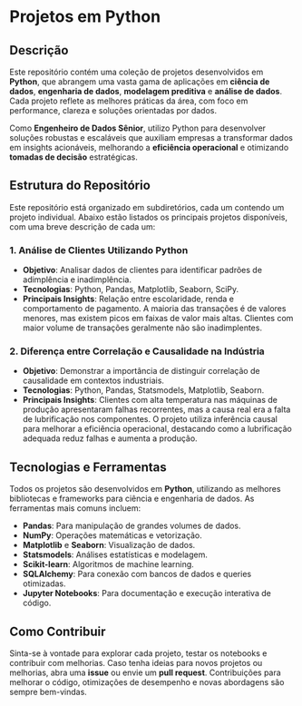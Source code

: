 # Projetos em Python

## Descrição

Este repositório contém uma coleção de projetos desenvolvidos em **Python**, que abrangem uma vasta gama de aplicações em **ciência de dados**, **engenharia de dados**, **modelagem preditiva** e **análise de dados**. Cada projeto reflete as melhores práticas da área, com foco em performance, clareza e soluções orientadas por dados.

Como **Engenheiro de Dados Sênior**, utilizo Python para desenvolver soluções robustas e escaláveis que auxiliam empresas a transformar dados em insights acionáveis, melhorando a **eficiência operacional** e otimizando **tomadas de decisão** estratégicas.

## Estrutura do Repositório

Este repositório está organizado em subdiretórios, cada um contendo um projeto individual. Abaixo estão listados os principais projetos disponíveis, com uma breve descrição de cada um:

### 1. Análise de Clientes Utilizando Python
  - **Objetivo**: Analisar dados de clientes para identificar padrões de adimplência e inadimplência.
  - **Tecnologias**: Python, Pandas, Matplotlib, Seaborn, SciPy.
  - **Principais Insights**: Relação entre escolaridade, renda e comportamento de pagamento. A maioria das transações é de valores menores, mas existem picos em faixas de valor mais altas. Clientes com maior volume de transações geralmente não são inadimplentes.

### 2. Diferença entre Correlação e Causalidade na Indústria
  - **Objetivo**: Demonstrar a importância de distinguir correlação de causalidade em contextos industriais.
  - **Tecnologias**: Python, Pandas, Statsmodels, Matplotlib, Seaborn.
  - **Principais Insights**: Clientes com alta temperatura nas máquinas de produção apresentaram falhas recorrentes, mas a causa real era a falta de lubrificação nos componentes. O projeto utiliza inferência causal para melhorar a eficiência operacional, destacando como a lubrificação adequada reduz falhas e aumenta a produção.

## Tecnologias e Ferramentas

Todos os projetos são desenvolvidos em **Python**, utilizando as melhores bibliotecas e frameworks para ciência e engenharia de dados. As ferramentas mais comuns incluem:

- **Pandas**: Para manipulação de grandes volumes de dados.
- **NumPy**: Operações matemáticas e vetorização.
- **Matplotlib** e **Seaborn**: Visualização de dados.
- **Statsmodels**: Análises estatísticas e modelagem.
- **Scikit-learn**: Algoritmos de machine learning.
- **SQLAlchemy**: Para conexão com bancos de dados e queries otimizadas.
- **Jupyter Notebooks**: Para documentação e execução interativa de código.

## Como Contribuir

Sinta-se à vontade para explorar cada projeto, testar os notebooks e contribuir com melhorias. Caso tenha ideias para novos projetos ou melhorias, abra uma **issue** ou envie um **pull request**. Contribuições para melhorar o código, otimizações de desempenho e novas abordagens são sempre bem-vindas.
